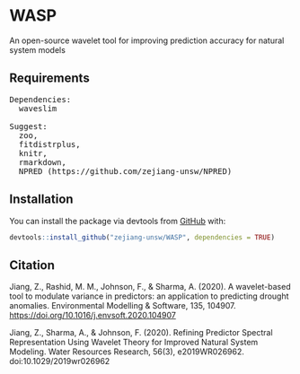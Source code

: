 # WASP

An open-source wavelet tool for improving prediction accuracy for natural system models

## Requirements
<pre>
Dependencies:
  waveslim

Suggest:
  zoo,
  fitdistrplus,
  knitr,
  rmarkdown,
  NPRED (https://github.com/zejiang-unsw/NPRED)
</pre>

## Installation

You can install the package via devtools from [GitHub](https://github.com/) with:

``` r
devtools::install_github("zejiang-unsw/WASP", dependencies = TRUE)
```

## Citation
Jiang, Z., Rashid, M. M., Johnson, F., & Sharma, A. (2020). A wavelet-based tool to modulate variance in predictors: an application to predicting drought anomalies. Environmental Modelling & Software, 135, 104907. https://doi.org/10.1016/j.envsoft.2020.104907

Jiang, Z., Sharma, A., & Johnson, F. (2020). Refining Predictor Spectral Representation Using Wavelet Theory for Improved Natural System Modeling. Water Resources Research, 56(3), e2019WR026962. doi:10.1029/2019wr026962
